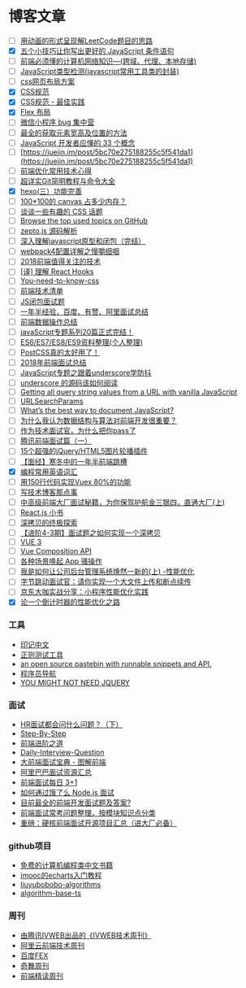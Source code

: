 # 博客文章

- [ ] [用动画的形式呈现解LeetCode题目的思路](https://github.com/MisterBooo/LeetCodeAnimation)
- [x] [五个小技巧让你写出更好的 JavaScript 条件语句](https://juejin.im/post/5bb9e3085188255c352d7326)
- [ ] [前端必须懂的计算机网络知识—(跨域、代理、本地存储)](https://juejin.im/post/5bb1cc2af265da0ae5052496)
- [ ] [JavaScript类型检测(javascript常用工具类的封装)](https://segmentfault.com/a/1190000013041329)
- [ ] [css网页布局方案](http://web.jobbole.com/94168/)
- [x] [CSS规范](https://codeguide.bootcss.com/)
- [x] [CSS规范 - 最佳实践](http://nec.netease.com/standard/css-practice.html)
- [x] [Flex 布局](http://static.vgee.cn/static/index.html)
- [ ] [微信小程序 bug 集中营](https://juejin.im/post/5bb86a62f265da0adc18e089)
- [ ] [最全的获取元素宽高及位置的方法](https://juejin.im/post/5bc9366d5188255c4834e75a)
- [ ] [JavaScript 开发者应懂的 33 个概念](https://juejin.im/entry/5bc9aae56fb9a05d20687bf3)
- [ ] [https://juejin.im/post/5bc70e275188255c5f541da1](https://juejin.im/post/5bc70e275188255c5f541da1)
- [ ] [前端优化常用技术心得](https://juejin.im/post/5bd16676f265da0ae677820d)
- [ ] [超详实Git简明教程与命令大全](https://juejin.im/post/5bd2a0d8e51d457a4e0d4fd5)
- [x] [hexo(三）功能完善](https://blog.csdn.net/liuyongshun2/article/details/72858659)
- [ ] [100*100的 canvas 占多少内存？](https://juejin.im/post/5bdeb357e51d4536140fc7df)
- [ ] [谈谈一些有趣的 CSS 话题](https://github.com/chokcoco/iCSS)
- [ ] [Browse the top used topics on GitHub](https://github.com/topics)
- [ ] [zepto.js 源码解析](http://www.runoob.com/w3cnote/zepto-js-source-analysis.html)
- [ ] [深入理解javascript原型和闭包（完结）](http://www.cnblogs.com/wangfupeng1988/p/3977924.html)
- [ ] [webpack4配置详解之慢嚼细咽](https://juejin.im/post/5be64a7bf265da615304493e)
- [ ] [2018前端值得关注的技术](https://juejin.im/post/5a519d305188257327396da5)
- [ ] [[译] 理解 React Hooks](https://juejin.im/post/5be98a87f265da616e4bf8a4)
- [ ] [You-need-to-know-css](https://lhammer.cn/You-need-to-know-css/)
- [ ] [前端技术清单](https://juejin.im/post/5bdfb387e51d452c8e0aa902)
- [ ] [JS闭包面试题](http://web.jobbole.com/84328/)
- [ ] [一年半经验，百度、有赞、阿里面试总结](https://juejin.im/post/5befeb5051882511a8527dbe)
- [ ] [前端数据操作总结](https://juejin.im/post/5c00e8a66fb9a049db72dbd0)
- [ ] [javaScript专题系列20篇正式完结！](https://juejin.im/post/59eff1fb6fb9a044ff30a942)
- [ ] [ES6/ES7/ES8/ES9资料整理(个人整理)](https://juejin.im/post/5c02b106f265da61764aa0c1)
- [ ] [PostCSS真的太好用了！](https://juejin.im/post/5c022f4a6fb9a049ca371684)
- [ ] [2018年前端面试总结](https://juejin.im/post/5bee888fe51d4557fe34e356)
- [ ] [JavaScript专题之跟着underscore学防抖](https://www.jianshu.com/p/27d703a0bb76)
- [ ] [underscore 的源码该如何阅读](https://github.com/mqyqingfeng/Blog/issues/79)
- [ ] [Getting all query string values from a URL with vanilla JavaScript](https://gomakethings.com/getting-all-query-string-values-from-a-url-with-vanilla-js/)
- [ ] [URLSearchParams](https://developer.mozilla.org/zh-CN/docs/Web/API/URLSearchParams)
- [ ] [What’s the best way to document JavaScript?](https://gomakethings.com/whats-the-best-way-to-document-javascript/)
- [ ] [为什么我认为数据结构与算法对前端开发很重要？](https://mp.weixin.qq.com/s/2NJbxrUqxOupFeEQiS-rRg)
- [ ] [作为技术面试官，为什么把你pass了](https://juejin.im/post/5c1e7a086fb9a049b82a7310)
- [ ] [腾讯前端面试篇（一）](https://juejin.im/post/5c19c1b6e51d451d1e06c163)
- [ ] [15个超强的jQuery/HTML5图片轮播插件](https://www.html5tricks.com/15-jquery-html5-image-player.html)
- [ ] [【面经】寒冬中的一年半前端跳槽](https://juejin.im/post/5c356f68f265da61483bca61)
- [x] [编程常用英语词汇](https://www.runoob.com/w3cnote/common-english-terminology-in-programming.html)
- [ ] [用150行代码实现Vuex 80%的功能](https://juejin.im/post/5c62ea95e51d457ffe60c084)
- [ ] [写技术博客那点事](https://juejin.im/post/5c4d3585e51d4539f51d9d44)
- [ ] [中高级前端大厂面试秘籍，为你保驾护航金三银四，直通大厂(上)](https://juejin.im/post/5c64d15d6fb9a049d37f9c20)
- [ ] [React.js 小书](http://huziketang.mangojuice.top/books/react/)
- [ ] [深拷贝的终极探索](https://yanhaijing.com/javascript/2018/10/10/clone-deep/)
- [ ] [【进阶4-3期】面试题之如何实现一个深拷贝](https://juejin.im/post/5c62167ce51d450164636d19)
- [ ] [VUE 3](https://github.com/vuejs/vue-next)
- [ ] [Vue Composition API](https://vue-composition-api-rfc.netlify.com/)
- [ ] [各种场景唤起 App 骚操作](https://mp.weixin.qq.com/s/eVcCaCGOV7DUiKeg-pl7MA)
- [ ] [我是如何让公司后台管理系统焕然一新的(上) -性能优化](https://juejin.im/post/5c76843af265da2ddd4a6dd0)
- [ ] [字节跳动面试官：请你实现一个大文件上传和断点续传](https://juejin.im/post/5dff8a26e51d4558105420ed)
- [ ] [京东大咖实战分享：小程序性能优化实践](https://mp.weixin.qq.com/s/Iz3FheStNj6B_Al1bjErYg)
- [x] [论一个倒计时器的性能优化之路](https://blog.joouis.com/2018/05/25/optimization-road-of-count-down-timer/)
### 工具

- [印记中文](https://docschina.org/)
- [正则测试工具](https://tool.lu/regex/)
- [an open source pastebin with runnable snippets and API.](https://glot.io/)
- [程序员导航](https://geekdocs.cn/)
- [YOU MIGHT NOT NEED JQUERY](http://youmightnotneedjquery.com/)

### 面试

- [HR面试都会问什么问题？（下）](https://juejin.im/post/5d78d8dae51d4561cf15e057)
- [Step-By-Step](https://github.com/YvetteLau/Step-By-Step)
- [前端进阶之道](https://github.com/InterviewMap/CS-Interview-Knowledge-Map)
- [Daily-Interview-Question](https://github.com/Advanced-Frontend/Daily-Interview-Question)
- [大前端面试宝典 - 图解前端](https://lucifer.ren/fe-interview/#/)
- [阿里巴巴面试资源汇总](https://github.com/stone0090/alibaba-interview)
- [前端面试每日 3+1](https://github.com/haizlin/fe-interview)
- [如何通过饿了么 Node.js 面试](https://github.com/ElemeFE/node-interview/tree/master/sections/zh-cn)
- [目前最全的前端开发面试题及答案?](https://github.com/HerbertKarajan/Fe-Interview-questions)
- [前端面试常考问题整理，按模块知识点分类](https://github.com/poetries/FE-Interview-Questions)
- [重磅：硬核前端面试开源项目汇总（进大厂必备）](https://zhuanlan.zhihu.com/p/83911926)

### github项目

- [免费的计算机编程类中文书籍](https://github.com/justjavac/free-programming-books-zh_CN)
- [imooc的echarts入门教程]( http://www.imooc.com/view/687)
- [liuyubobobo-algorithms](https://github.com/19920625lsg/liuyubobobo-algorithms)
- [algorithm-base-ts](https://github.com/weiavia/algorithm-base-ts)


### 周刊

- [由腾讯IVWEB出品的《IVWEB技术周刊》](https://github.com/iv-web/weekly)
- [阿里云前端技术周刊](https://github.com/aliyunfe/weekly)
- [百度FEX](http://fex.baidu.com/weekly/)
- [奇舞周刊](https://weekly.75team.com/)
- [前端精读周刊](https://github.com/dt-fe/weekly)
